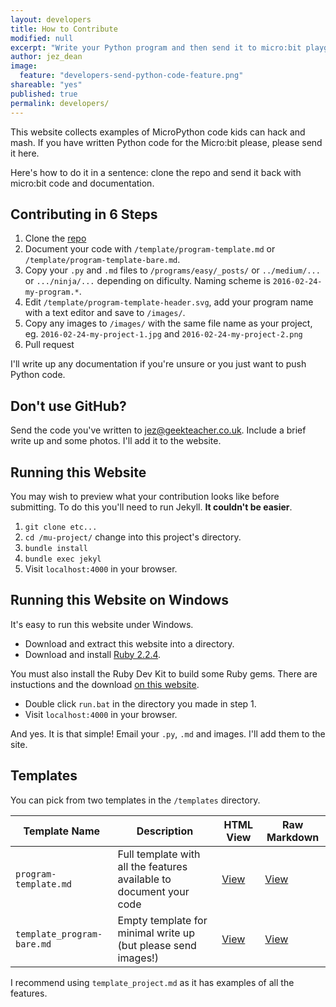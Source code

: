 ```yaml
---
layout: developers
title: How to Contribute
modified: null
excerpt: "Write your Python program and then send it to micro:bit playground for inclusion."
author: jez_dean
image: 
  feature: "developers-send-python-code-feature.png"
shareable: "yes"
published: true
permalink: developers/
---
```



This website collects examples of MicroPython code kids can hack and mash. If you have written Python code for the Micro:bit please, please send it here. 

Here's how to do it in a sentence: clone the repo and send it back with micro:bit code and documentation.

## Contributing in 6 Steps

1. Clone the [repo][3]
2. Document your code with `/template/program-template.md` or `/template/program-template-bare.md`.
3. Copy your `.py` and `.md` files to `/programs/easy/_posts/` or `../medium/...` or `.../ninja/...` depending on dificulty. Naming scheme is `2016-02-24-my-program.*`.
4. Edit `/template/program-template-header.svg`, add your program name with a text editor and save to `/images/`.
5. Copy any images to `/images/` with the same file name as your project, eg. `2016-02-24-my-project-1.jpg` and `2016-02-24-my-project-2.png`
6. Pull request

I'll write up any documentation if you're unsure or you just want to push Python code.

## Don't use GitHub?

Send the code you've written to jez@geekteacher.co.uk. Include a brief write up and some photos. I'll add it to the website.

## Running this Website

You may wish to preview what your contribution looks like before submitting. To do this you'll need to run Jekyll. **It couldn't be easier**.

1. `git clone etc...`
2. `cd /mu-project/` change into this project's directory.
3. `bundle install`
4. `bundle exec jekyl`
5. Visit `localhost:4000` in your browser.

## Running this Website on Windows

It's easy to run this website under Windows.

* Download and extract this website into a directory.
* Download and install [Ruby 2.2.4][1].

You must also install the Ruby Dev Kit to build some Ruby gems. There are instuctions and the download [on this website][2].

* Double click `run.bat` in the directory you made in step 1.
* Visit `localhost:4000` in your browser.

And yes. It is that simple! Email your `.py`, `.md` and images. I'll add them to the site.

## Templates

You can pick from two templates in the  `/templates` directory.

| Template Name | Description | HTML View | Raw Markdown |
|---------------|-------------|-----------|--------------|
| `program-template.md` | Full template with all the features available to document your code | [View](../templates/program-template.html) | [View](https://raw.githubusercontent.com/microbit-playground/microbit-playground.github.io/master/templates/program-template.md) |
| `template_program-bare.md` | Empty template for minimal write up (but please send images!) | [View](program-template-bare.html) | [View](https://raw.githubusercontent.com/microbit-playground/microbit-playground.github.io/master/templates/program-template-bare.md) |

I recommend using `template_project.md` as it has examples of all the features.

[1]: http://rubyinstaller.org/downloads/
[2]: https://github.com/oneclick/rubyinstaller/wiki/Development-Kit
[3]: https://github.com/microbit-playground/microbit-playground.github.io

